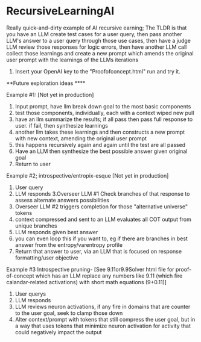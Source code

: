 # RecursiveLearningAI
Really quick-and-dirty example of AI recursive earning; The TLDR is that you have an LLM create test cases for a user query, then pass another LLM's answer to a user query through those use cases, then have a judge LLM review those responses for logic errors, then have another LLM call collect those learnings and create a new prompt which amends the original user prompt with the learnings of the LLMs iterations

1. Insert your OpenAI key to the "Proofofconcept.html" run and try it.

**Future exploration ideas ****

Example #1: [Not yet in production]

1. Input prompt, have llm break down goal to the most basic components 
2. test those components, individually, each with a context wiped new pull 
3. have an llm summarize the results; if all pass then pass full response to user. if fail, then synthesize learnings 
4. another llm takes these learnings and then constructs a new prompt with new context, amending the original user prompt 
5. this happens recursively again and again until the test are all passed
6. Have an LLM then synthesize the best possible answer given original goal
7. Return to user

Example #2; introspective/entropix-esque [Not yet in production]
1. User query
2.  LLM responds
3.Overseer LLM #1  Check branches of that response to assess alternate answers possibilities
4. Overseer LLM #2 triggers completion  for those "alternative universe" tokens 
5. context compressed and sent to an  LLM evaluates all COT output from unique branches 
6. LLM responds given best answer
7. you can even loop this if you want to, eg if there are branches in best answer from the entropy/varentropy profile
8. Return that answer to user, via an LLM that is focused on response formatting/user objective

Example #3 Introspective pruning- [See 9.11or9.9Solver html file for proof-of-concept which has an LLM replace any numbers like 9.11 (which fire calandar-related activations) with short math equations (9+0.11)]
1. User querys
2. LLM responds
3. LLM reviews neuron activations, if any fire in domains that are counter to the user goal, seek to clamp those down
4. Alter context/prompt with tokens that still compress the user goal, but in a way that uses tokens that minimize neuron activation for activity that could negatively impact the output
